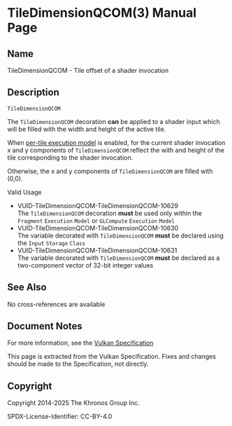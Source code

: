 # TileDimensionQCOM(3) Manual Page

## Name

TileDimensionQCOM - Tile offset of a shader invocation



## [](#_description)Description

`TileDimensionQCOM`

The `TileDimensionQCOM` decoration **can** be applied to a shader input which will be filled with the width and height of the active tile.

When [per-tile execution model](https://registry.khronos.org/vulkan/specs/latest/html/vkspec.html#renderpass-tile-shading) is enabled, for the current shader invocation x and y components of `TileDimensionQCOM` reflect the with and height of the tile corresponding to the shader invocation.

Otherwise, the x and y components of `TileDimensionQCOM` are filled with (0,0).

Valid Usage

- [](#VUID-TileDimensionQCOM-TileDimensionQCOM-10629)VUID-TileDimensionQCOM-TileDimensionQCOM-10629  
  The `TileDimensionQCOM` decoration **must** be used only within the `Fragment` `Execution` `Model` or `GLCompute` `Execution` `Model`
- [](#VUID-TileDimensionQCOM-TileDimensionQCOM-10630)VUID-TileDimensionQCOM-TileDimensionQCOM-10630  
  The variable decorated with `TileDimensionQCOM` **must** be declared using the `Input` `Storage` `Class`
- [](#VUID-TileDimensionQCOM-TileDimensionQCOM-10631)VUID-TileDimensionQCOM-TileDimensionQCOM-10631  
  The variable decorated with `TileDimensionQCOM` **must** be declared as a two-component vector of 32-bit integer values

## [](#_see_also)See Also

No cross-references are available

## [](#_document_notes)Document Notes

For more information, see the [Vulkan Specification](https://registry.khronos.org/vulkan/specs/latest/html/vkspec.html#TileDimensionQCOM)

This page is extracted from the Vulkan Specification. Fixes and changes should be made to the Specification, not directly.

## [](#_copyright)Copyright

Copyright 2014-2025 The Khronos Group Inc.

SPDX-License-Identifier: CC-BY-4.0